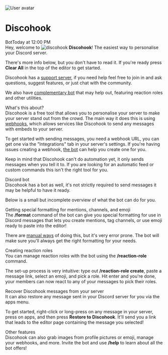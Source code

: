 <div><div class="kn3fae-0 knnFwV"><div class="sgp62q-0 lebTxm"><img src="/static/discord-avatar.png" alt="User avatar" class="sgp62q-1 dLWNvE"><h1 class="sgp62q-2 hfwuZw">Discohook</h1><span class="sgp62q-3 gtwFiX">Bot</span><span class="sc-1idsap7-0 jLyiKY">Today at 12:00 PM</span></div><div class="sc-27l7o2-0 heOpKb kn3fae-1">Hey, welcome to <img src="/static/discohook-emoji.png" alt="discohook" title="discohook" draggable="false" class="njfyk0-0 HcXJX"> <strong>Discohook</strong>! The easiest way to personalise your Discord server.

There's more info below, but you don't have to read it. If you're ready press <strong>Clear All</strong> in the top of the editor to get started.

Discohook has a <a href="https://discohook.app/discord" rel="noopener noreferrer nofollow ugc" target="_blank">support server</a>, if you need help feel free to join in and ask questions, suggest features, or just chat with the community.

We also have <a href="https://discohook.app/bot" rel="noopener noreferrer nofollow ugc" target="_blank">complementary bot</a> that may help out, featuring reaction roles and other utilities.
<em> </em></div><div class="kn3fae-2 eKjosW"><div style="border-color:#58b9ff" class="z4zgh4-0 jiJPTS"><div class="sc-3qrykn-0 bdFBtt"><span class="sc-3qrykn-1 bsDYtY"><div class="sc-27l7o2-0 heOpKb">What's this about?</div></span><div class="sc-3qrykn-3 hXMbfy"><div class="sc-27l7o2-0 heOpKb">Discohook is a free tool that allows you to personalise your server to make your server stand out from the crowd. The main way it does this is using <a href="https://support.discord.com/hc/en-us/articles/228383668" rel="noopener noreferrer nofollow ugc" target="_blank">webhooks</a>, which allows services like Discohook to send any messages with embeds to your server.

To get started with sending messages, you need a webhook URL, you can get one via the "Integrations" tab in your server's settings. If you're having issues creating a webhook, <a href="https://discohook.app/bot" rel="noopener noreferrer nofollow ugc" target="_blank">the bot</a> can help you create one for you.

Keep in mind that Discohook can't do automation yet, it only sends messages when you tell it to. If you are looking for an automatic feed or custom commands this isn't the right tool for you.</div></div></div></div><div style="border-color:#58b9ff" class="z4zgh4-0 jiJPTS"><div class="sc-3qrykn-0 bdFBtt"><span class="sc-3qrykn-1 bsDYtY"><div class="sc-27l7o2-0 heOpKb">Discord bot</div></span><div class="sc-3qrykn-3 hXMbfy"><div class="sc-27l7o2-0 heOpKb">Discohook has a bot as well, it's not strictly required to send messages it may be helpful to have it ready.

Below is a small but incomplete overview of what the bot can do for you.</div></div><div class="sc-3qrykn-4 hQKgZF"><div style="grid-column:1 / 13" class="rgqgux-0 dQAxvm"><div class="rgqgux-1 dHHIIV"><div class="sc-27l7o2-0 heOpKb">Getting special formatting for mentions, channels, and emoji</div></div><div class="rgqgux-2 crjlCq"><div class="sc-27l7o2-0 heOpKb">The <strong>/format</strong> command of the bot can give you special formatting for use in Discord messages that lets you create mentions, tag channels, or use emoji ready to paste into the editor!

There are <a href="https://discord.dev/reference#message-formatting" rel="noopener noreferrer nofollow ugc" target="_blank">manual ways</a> of doing this, but it's very error prone. The bot will make sure you'll always get the right formatting for your needs.</div></div></div><div style="grid-column:1 / 13" class="rgqgux-0 dQAxvm"><div class="rgqgux-1 dHHIIV"><div class="sc-27l7o2-0 heOpKb">Creating reaction roles</div></div><div class="rgqgux-2 crjlCq"><div class="sc-27l7o2-0 heOpKb">You can manage reaction roles with the bot using the <strong>/reaction-role</strong> command.

The set-up process is very intuitive: type out <strong>/reaction-role create</strong>, paste a message link, select an emoji, and pick a role. Hit enter and you're done, your members can now react to any of your messages to pick their roles.</div></div></div><div style="grid-column:1 / 13" class="rgqgux-0 dQAxvm"><div class="rgqgux-1 dHHIIV"><div class="sc-27l7o2-0 heOpKb">Recover Discohook messages from your server</div></div><div class="rgqgux-2 crjlCq"><div class="sc-27l7o2-0 heOpKb">It can also restore any message sent in your Discord server for you via the apps menu.

To get started, right-click or long-press on any message in your server, press on apps, and then press <strong>Restore to Discohook</strong>. It'll send you a link that leads to the editor page containing the message you selected!</div></div></div><div style="grid-column:1 / 13" class="rgqgux-0 dQAxvm"><div class="rgqgux-1 dHHIIV"><div class="sc-27l7o2-0 heOpKb">Other features</div></div><div class="rgqgux-2 crjlCq"><div class="sc-27l7o2-0 heOpKb">Discohook can also grab images from profile pictures or emoji, manage your webhooks, and more. Invite the bot and use <strong>/help</strong> to learn about all the bot offers!</div></div></div></div></div></div></div></div></div>
